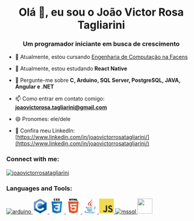 <h1 align="center">Olá 👋, eu sou o João Victor Rosa Tagliarini</h1>
<h3 align="center">Um programador iniciante em busca de crescimento</h3>

- 🔭 Atualmente, estou cursando [Engenharia de Computação na Facens](https://facens.br/cursos/graduacao/engenharia-de-computacao/)

- 🌱 Atualmente, estou estudando **React Native**

- 💬 Pergunte-me sobre **C, Arduino, SQL Server, PostgreSQL, JAVA, Angular e .NET**

- 📫 Como entrar em contato comigo: **joaovictorosa.tagliarini@gmail.com**

- 😄 Pronomes: ele/dele

- 📄 Confira meu LinkedIn: [https://www.linkedin.com/in/joaovictorrosatagliarini/](https://www.linkedin.com/in/joaovictorrosatagliarini/)

<h3 align="left">Connect with me:</h3>
<p align="left">
<a href="https://linkedin.com/in/joaovictorrosatagliarini" target="blank"><img align="center" src="https://raw.githubusercontent.com/rahuldkjain/github-profile-readme-generator/master/src/images/icons/Social/linked-in-alt.svg" alt="joaovictorrosatagliarini" height="30" width="40" /></a>
</p>

<h3 align="left">Languages and Tools:</h3>
<p align="left"> <a href="https://www.arduino.cc/" target="_blank" rel="noreferrer"> <img src="https://cdn.worldvectorlogo.com/logos/arduino-1.svg" alt="arduino" width="40" height="40"/> </a> <a href="https://www.cprogramming.com/" target="_blank" rel="noreferrer"> <img src="https://raw.githubusercontent.com/devicons/devicon/master/icons/c/c-original.svg" alt="c" width="40" height="40"/> </a> <a href="https://www.w3schools.com/css/" target="_blank" rel="noreferrer"> <img src="https://raw.githubusercontent.com/devicons/devicon/master/icons/css3/css3-original-wordmark.svg" alt="css3" width="40" height="40"/> </a> <a href="https://www.w3.org/html/" target="_blank" rel="noreferrer"> <img src="https://raw.githubusercontent.com/devicons/devicon/master/icons/html5/html5-original-wordmark.svg" alt="html5" width="40" height="40"/> </a> <a href="https://www.java.com" target="_blank" rel="noreferrer"> <img src="https://raw.githubusercontent.com/devicons/devicon/master/icons/java/java-original.svg" alt="java" width="40" height="40"/> </a> <a href="https://developer.mozilla.org/en-US/docs/Web/JavaScript" target="_blank" rel="noreferrer"> <img src="https://raw.githubusercontent.com/devicons/devicon/master/icons/javascript/javascript-original.svg" alt="javascript" width="40" height="40"/> </a> <a href="https://www.microsoft.com/en-us/sql-server" target="_blank" rel="noreferrer"> <img src="https://www.svgrepo.com/show/303229/microsoft-sql-server-logo.svg" alt="mssql" width="40" height="40"/> </a> 
<img src="https://cdn.jsdelivr.net/gh/devicons/devicon/icons/postgresql/postgresql-original.svg" width="40" height="40"/> 






</p>
